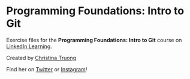 # Programming Foundations: Intro to Git

Exercise files for the **Programming Foundations: Intro to Git** course on [LinkedIn Learning](https://www.linkedin.com/learning/instructors/christina-truong?u=2125562).

Created by [Christina Truong](http://christinatruong.com)

Find her on [Twitter](http://twitter.com/christinatruong) or [Instagram](http://instagram.com/christina.is.online)!
